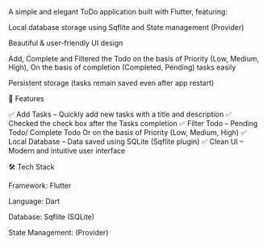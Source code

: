 A simple and elegant ToDo application built with Flutter, featuring:

Local database storage using Sqflite and State management (Provider)

Beautiful & user-friendly UI design

Add, Complete and Filtered the Todo on the basis of Priority (Low, Medium, High), On the basis of completion (Completed, Pending) tasks easily

Persistent storage (tasks remain saved even after app restart)

🚀 Features

✅ Add Tasks – Quickly add new tasks with a title and description ✅ Checked the check box after the Tasks completion ✅ Filter Todo – Pending Todo/ Complete Todo Or on the basis of Priority (Low, Medium, High) ✅ Local Database – Data saved using SQLite (Sqflite plugin) ✅ Clean UI – Modern and intuitive user interface

🛠️ Tech Stack

Framework: Flutter

Language: Dart

Database: Sqflite (SQLite)

State Management: (Provider)
